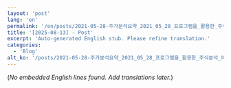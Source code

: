```yaml
---
layout: 'post'
lang: 'en'
permalink: '/en/posts/2021-05-28-주가분석요약_2021_05_28_프로그램을_활용한_주식분석_예상결과_10_01_37/'
title: '[2025-08-13] - Post'
excerpt: 'Auto-generated English stub. Please refine translation.'
categories:
  - 'Blog'
alt_ko: '/posts/2021-05-28-주가분석요약_2021_05_28_프로그램을_활용한_주식분석_예상결과_10_01_37/'
---
```


(*No embedded English lines found. Add translations later.*)
